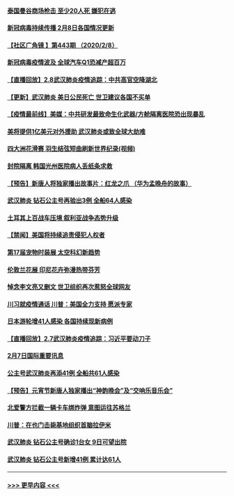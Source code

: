 #### [泰国曼谷商场枪击 至少20人死 嫌犯在逃](../pages/prog202/a102772833.md?t=02090801) 
#### [新冠病毒持续传播 2月8日各国情况更新](../pages/prog202/a102772826.md?t=02090801) 
#### [【社区广角镜  】第443期  （2020/2/8）](../pages/prog202/a102772736.md?t=02090801) 
#### [新冠病毒疫情波及 全球汽车Q1恐减产超百万](../pages/prog202/a102772695.md?t=02090801) 
#### [【直播回放】2.8武汉肺炎疫情追踪：中共高官空降湖北](../pages/prog202/a102772618.md?t=02090801) 
#### [【更新】武汉肺炎 美日公民死亡 世卫建议各国不买单](../pages/prog202/a102770740.md?t=02090801) 
#### [【疫情最前线】美媒：中共研发最致命生化武器/方舱隔离医院恐出现暴乱](../pages/prog202/a102772439.md?t=02090801) 
#### [美将提供1亿美元对外援助 武汉肺炎或致全球大劫难](../pages/prog202/a102772361.md?t=02090801) 
#### [四大洲花滑赛 羽生结弦短曲刷新世界纪录(视频)](../pages/prog202/a102772341.md?t=02090801) 
#### [封院隔离 韩国光州医院病人丢纸条求救](../pages/prog202/a102772282.md?t=02090801) 
#### [【预告】新唐人将独家播出故事片：红龙之爪 （华为孟晚舟的故事）](../pages/prog202/a102767728.md?t=02090801) 
#### [武汉肺炎 钻石公主号再验出3例 全船64人感染](../pages/prog202/a102771726.md?t=02090801) 
#### [土耳其上百战车压境 叙利亚战争态势升级](../pages/prog202/a102772132.md?t=02090801) 
#### [【禁闻】美国将持续追责侵犯人权者](../pages/prog202/a102772042.md?t=02090801) 
#### [第17届宠物时装展 太空科幻新趋势](../pages/prog202/a102772033.md?t=02090801) 
#### [伦敦兰花展 印尼花卉弥漫热带芬芳](../pages/prog202/a102772026.md?t=02090801) 
#### [悼念李文亮又删文 世卫组织再次惹怒全球网友](../pages/prog202/a102771968.md?t=02090801) 
#### [川习就疫情通话 川普：美国全力支持 愿派专家](../pages/prog202/a102771930.md?t=02090801) 
#### [日本游轮增41人感染 各国持续现新病例](../pages/prog202/a102771912.md?t=02090801) 
#### [【直播回放】2.7武汉肺炎疫情追踪：习近平要动刀子](../pages/prog202/a102771649.md?t=02090801) 
#### [2月7日国际重要讯息](../pages/prog202/a102771747.md?t=02090801) 
#### [公主号武汉肺炎再添41例 全船共61人感染](../pages/prog202/a102771703.md?t=02090801) 
#### [【预告】元宵节新唐人独家播出“神韵晚会”及“交响乐音乐会”](../pages/prog202/a102767674.md?t=02090801) 
#### [北爱警方拦截一辆卡车绑炸弹 意图运往苏格兰](../pages/prog202/a102771609.md?t=02090801) 
#### [川普：在也门击毙基地组织首脑拉伊米](../pages/prog202/a102771528.md?t=02090801) 
#### [武汉肺炎 钻石公主号确诊1台女 9日可望出院](../pages/prog202/a102771518.md?t=02090801) 
#### [武汉肺炎 钻石公主号新增41例 累计达61人](../pages/prog202/a102771486.md?t=02090801) 

----
#### [ >>> 更早内容 <<< ](../indexes/prog202-earlier.md)
